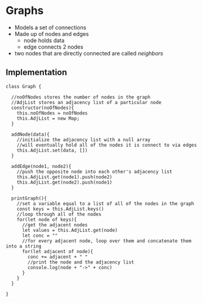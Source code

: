 # Graphs
* Models a set of connections
* Made up of nodes and edges
  * node holds data
  * edge connects 2 nodes
* two nodes that are directly connected are called _neighbors_

## Implementation
```JS
class Graph {

  //noOfNodes stores the number of nodes in the graph
  //AdjList stores an adjacency list of a particular node
  constructor(noOfNodes){
    this.noOfNodes = noOfNodes
    this.AdjList = new Map;
  }

  addNode(data){
    //initialize the adjacency list with a null array
    //will eventually hold all of the nodes it is connect to via edges
    this.AdjList.set(data, [])
  }

  addEdge(node1, node2){
    //push the opposite node into each other's adjacency list 
    this.AdjList.get(node1).push(node2)
    this.AdjList.get(node2).push(node1)
  }

  printGraph(){
    //set a variable equal to a list of all of the nodes in the graph
    const keys = this.AdjList.keys()
    //loop through all of the nodes
    for(let node of keys){
      //get the adjacent nodes
      let values = this.AdjList.get(node)
      let conc = ""
      //for every adjacent node, loop over them and concatenate them into a string
      for(let adjacent of node){
        conc += adjacent + " "
        //print the node and the adjacency list
        console.log(node + "->" + conc)
      }
    }
  }

}

```
